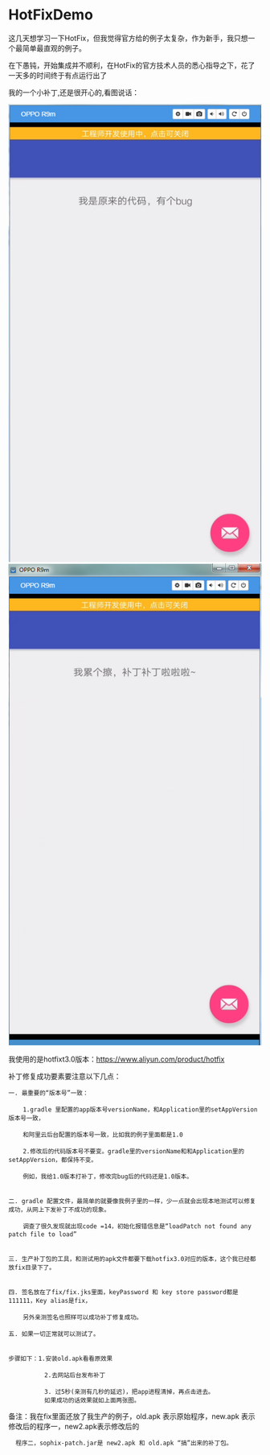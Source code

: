 # HotFixDemo

这几天想学习一下HotFix，但我觉得官方给的例子太复杂，作为新手，我只想一个最简单最直观的例子。

在下愚钝，开始集成并不顺利，在HotFix的官方技术人员的悉心指导之下，花了一天多的时间终于有点运行出了

我的一个小补丁,还是很开心的,看图说话：

![image](https://github.com/tomyZhou/HotFixDemo/blob/master/fix/old.png)  ![image](https://github.com/tomyZhou/HotFixDemo/blob/master/fix/new.png)

我使用的是hotfixt3.0版本：https://www.aliyun.com/product/hotfix


补丁修复成功要素要注意以下几点：

	一. 最重要的“版本号”一致：

		1.gradle 里配置的app版本号versionName，和Application里的setAppVersion 版本号一致，
		
		和阿里云后台配置的版本号一致，比如我的例子里面都是1.0  
	   
		2.修改后的代码版本号不要变。gradle里的versionName和和Application里的setAppVersion，都保持不变。
		
		例如，我给1.0版本打补丁，修改完bug后的代码还是1.0版本。
		
	   
	二. gradle 配置文件，最简单的就要像我例子里的一样，少一点就会出现本地测试可以修复成功，从网上下发补丁不成功的现象。
	
	    调查了很久发现就出现code =14，初始化报错信息是“loadPatch not found any patch file to load”


	三. 生产补丁包的工具，和测试用的apk文件都要下载hotfix3.0对应的版本，这个我已经都放fix目录下了。
	

	四. 签名放在了fix/fix.jks里面，keyPassword 和 key store password都是111111，Key alias是fix，
	  
	    另外亲测签名也照样可以成功补丁修复成功。
	
	五. 如果一切正常就可以测试了。
	
	
	步骤如下：1.安装old.apk看看原效果 
	          
			  2.去网站后台发布补丁 
	
			  3. 过5秒(亲测有几秒的延迟)，把app进程清掉，再点击进去。
			  如果成功的话效果就如上面两张图。


备注：我在fix里面还放了我生产的例子，old.apk 表示原始程序，new.apk 表示修改后的程序一，new2.apk表示修改后的

	  程序二，sophix-patch.jar是 new2.apk 和 old.apk “搞”出来的补丁包。